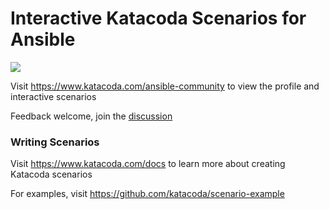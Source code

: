# Interactive Katacoda Scenarios for Ansible

[![](http://shields.katacoda.com/katacoda/ansible-community/count.svg)](https://www.katacoda.com/ansible-community "Get your profile on Katacoda.com")

Visit https://www.katacoda.com/ansible-community to view the profile and interactive scenarios

Feedback welcome, join the [discussion](https://github.com/ansible-collections/overview/discussions/119)

### Writing Scenarios
Visit https://www.katacoda.com/docs to learn more about creating Katacoda scenarios

For examples, visit https://github.com/katacoda/scenario-example
